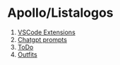 # Apollo/Listalogos

1. [VSCode Extensions](file001.md)
2. [Chatgpt prompts](file002.md)
3. [ToDo](file003.md)
4. [Outfits](../folder017/index.md)

